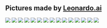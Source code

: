 ## Pictures made by [Leonardo.ai](Leonardo.ai)
<img src="(https://cdn.leonardo.ai/users/6d6d14b3-e337-4312-9110-edf6266400e5/generations/b73847c4-0ec7-4e0c-bc98-75ee5e3184fe/Deliberate_11_artwork_graphic_of_majestic_palm_tree_in_paintin_0.jpg)">   
<img src="(https://cdn.leonardo.ai/users/6d6d14b3-e337-4312-9110-edf6266400e5/generations/b73847c4-0ec7-4e0c-bc98-75ee5e3184fe/Deliberate_11_artwork_graphic_of_majestic_palm_tree_in_paintin_1.jpg)">
<img src="(https://cdn.leonardo.ai/users/6d6d14b3-e337-4312-9110-edf6266400e5/generations/acd62b43-0b18-4037-aa92-822c4403f8e0/Deliberate_11_artwork_graphic_of_majestic_palm_tree_in_paintin_0.jpg)">
<img src="(https://cdn.leonardo.ai/users/6d6d14b3-e337-4312-9110-edf6266400e5/generations/acd62b43-0b18-4037-aa92-822c4403f8e0/Deliberate_11_artwork_graphic_of_majestic_palm_tree_in_paintin_1.jpg)">
<img src="(https://cdn.leonardo.ai/users/6d6d14b3-e337-4312-9110-edf6266400e5/generations/d45106d4-4921-4be6-bb7d-19e87cf16d1f/Deliberate_11_artwork_graphic_of_majestic_palm_tree_in_paintin_0.jpg)">
<img src="(https://cdn.leonardo.ai/users/6d6d14b3-e337-4312-9110-edf6266400e5/generations/d45106d4-4921-4be6-bb7d-19e87cf16d1f/Deliberate_11_artwork_graphic_of_majestic_palm_tree_in_paintin_1.jpg)">
<img src="(https://cdn.leonardo.ai/users/6d6d14b3-e337-4312-9110-edf6266400e5/generations/e2eab938-829e-445f-ab54-d24080fa8a88/Deliberate_11_artwork_graphic_of_majestic_palm_tree_in_paintin_0.jpg)">
<img src="(https://cdn.leonardo.ai/users/6d6d14b3-e337-4312-9110-edf6266400e5/generations/2de9ce73-5f32-4070-b42a-61634259a130/RPG_40_detailed_illustration_japan_village_vector_design_muted_0.jpg)">
<img src="(https://cdn.leonardo.ai/users/6d6d14b3-e337-4312-9110-edf6266400e5/generations/2de9ce73-5f32-4070-b42a-61634259a130/RPG_40_detailed_illustration_japan_village_vector_design_muted_1.jpg)">
<img src="(https://cdn.leonardo.ai/users/6d6d14b3-e337-4312-9110-edf6266400e5/generations/2de9ce73-5f32-4070-b42a-61634259a130/RPG_40_detailed_illustration_japan_village_vector_design_muted_2.jpg)">
<img src="<img src="(https://cdn.leonardo.ai/users/6d6d14b3-e337-4312-9110-edf6266400e5/generations/2de9ce73-5f32-4070-b42a-61634259a130/RPG_40_detailed_illustration_japan_village_vector_design_muted_3.jpg)">
<img src="(https://cdn.leonardo.ai/users/6d6d14b3-e337-4312-9110-edf6266400e5/generations/e65e6765-0c4e-4e6e-a95c-c646b4c2b091/RPG_40_detailed_illustration_japan_village_vector_design_muted_0.jpg)">
<img src="(https://cdn.leonardo.ai/users/6d6d14b3-e337-4312-9110-edf6266400e5/generations/e65e6765-0c4e-4e6e-a95c-c646b4c2b091/RPG_40_detailed_illustration_japan_village_vector_design_muted_1.jpg)">
<img src="(https://cdn.leonardo.ai/users/6d6d14b3-e337-4312-9110-edf6266400e5/generations/e65e6765-0c4e-4e6e-a95c-c646b4c2b091/RPG_40_detailed_illustration_japan_village_vector_design_muted_2.jpg)">
<img src="(https://cdn.leonardo.ai/users/6d6d14b3-e337-4312-9110-edf6266400e5/generations/e65e6765-0c4e-4e6e-a95c-c646b4c2b091/RPG_40_detailed_illustration_japan_village_vector_design_muted_3.jpg)">
